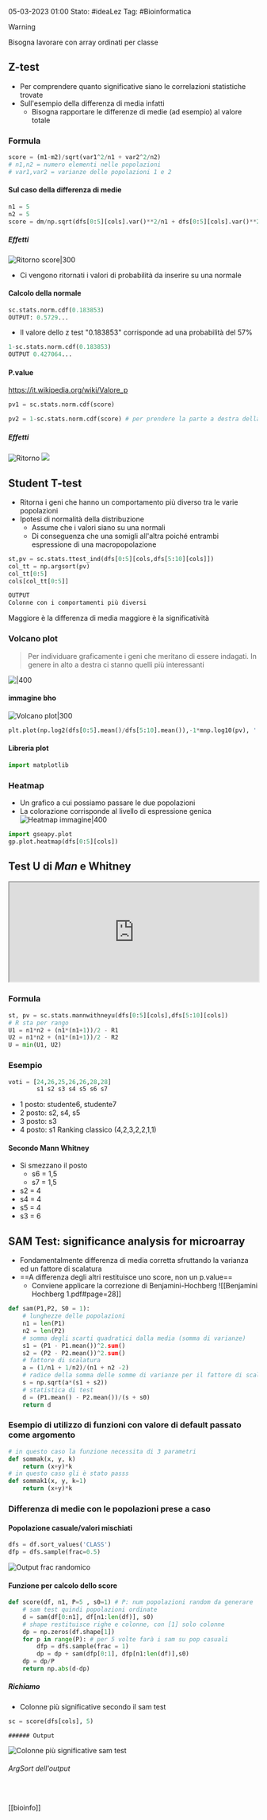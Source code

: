 05-03-2023 01:00
Stato: #ideaLez
Tag: #Bioinformatica 


>[!warning]
>Bisogna lavorare con array ordinati per classe
## Z-test
- Per comprendere quanto significative siano le correlazioni statistiche trovate
- Sull'esempio della differenza di media infatti
    - Bisogna rapportare le differenze di medie (ad esempio) al valore totale
### Formula
```python
score = (m1-m2)/sqrt(var1^2/n1 + var2^2/n2) 
# n1,n2 = numero elementi nelle popolazioni
# var1,var2 = varianze delle popolazioni 1 e 2
```

#### Sul caso della differenza di medie
```python
n1 = 5
n2 = 5
score = dm/np.sqrt(dfs[0:5][cols].var()**2/n1 + dfs[0:5][cols].var()**2/n2)
```
##### Effetti
![Ritorno score|300](https://i.imgur.com/gSnFvlP.png)
- Ci vengono ritornati i valori di probabilità da inserire su una normale
#### Calcolo della normale
```python
sc.stats.norm.cdf(0.183853) 
OUTPUT: 0.5729...
```
- Il valore dello z test "0.183853" corrisponde ad una probabilità del 57%
```python
1-sc.stats.norm.cdf(0.183853)
OUTPUT 0.427064...
```
#### P.value
https://it.wikipedia.org/wiki/Valore_p
```python
pv1 = sc.stats.norm.cdf(score)
```
```python
pv2 = 1-sc.stats.norm.cdf(score) # per prendere la parte a destra della curva gaussiana
```
##### Effetti
![Ritorno ](https://i.imgur.com/L9vVfVt.png)
![](https://i.imgur.com/LcMrMis.png)

## Student T-test
- Ritorna i geni che hanno un comportamento più diverso tra le varie popolazioni
- Ipotesi di normalità della distribuzione
    - Assume che i valori siano su una normali
    - Di conseguenza che una somigli all'altra poiché entrambi espressione di una macropopolazione
```python
st,pv = sc.stats.ttest_ind(dfs[0:5][cols,dfs[5:10][cols]]) 
col_tt = np.argsort(pv)
col_tt[0:5]
cols[col_tt[0:5]]

OUTPUT
Colonne con i comportamenti più diversi
```
Maggiore è la differenza di media maggiore è la significatività
### Volcano plot
> Per individuare graficamente i geni che meritano di essere indagati.
> In genere in alto a destra ci stanno quelli più interessanti

![|400](https://www.htgmolecular.com/assets/htg/imgs/volcano_plot.JPG)
#### immagine bho
![Volcano plot|300](https://training.galaxyproject.org/training-material/topics/transcriptomics/images/rna-seq-viz-with-volcanoplot/volcanoplot_top10.png)

```python
plt.plot(np.log2(dfs[0:5].mean()/dfs[5:10].mean()),-1*mnp.log10(pv), '.')  # sull'asse delle x il logaritmo in base due del rapporto delle medie
```
#### Libreria plot
```python
import matplotlib 
```

### Heatmap
- Un grafico a cui possiamo passare le due popolazioni
- La colorazione corrisponde al livello di espressione genica
![Heatmap immagine|400](https://upload.wikimedia.org/wikipedia/commons/thumb/4/48/Heatmap.png/1200px-Heatmap.png)
```python
import gseapy.plot
gp.plot.heatmap(dfs[0:5][cols])
```
## Test U di *Man* e Whitney
<iframe height= 200 width= 100% src="https://it.wikipedia.org/wiki/Test_di_Wilcoxon-Mann-Whitney#:~:text=Il%20test%20di%20Wilcoxon%20e%20il%20test%20di%20Mann%2DWhitney%20(anche%20noto%20come%20test%20U%20di%20Mann%2DWhitney)%20sono%20due%20dei%20pi%C3%B9%20potenti%20test%20non%20parametrici%20per%20verificare%2C%20in%20presenza%20di%20valori%20ordinali%20provenienti%20da%20una%20distribuzione%20continua%2C%20se%20due%20campioni%20statistici%20provengono%20dalla%20stessa%20popolazione."></iframe>

### Formula

```python
st, pv = sc.stats.mannwithneyu(dfs[0:5][cols],dfs[5:10][cols])
# R sta per rango
U1 = n1*n2 + (n1*(n1+1))/2 - R1 
U2 = n1*n2 + (n1*(n1+1))/2 - R2
U = min(U1, U2)
```

### Esempio
```python
voti = [24,26,25,26,26,28,28] 
        s1 s2 s3 s4 s5 s6 s7
```
- 1 posto: studente6, studente7
- 2 posto: s2, s4, s5
- 3 posto: s3
- 4 posto: s1
Ranking classico (4,2,3,2,2,1,1)
#### Secondo Mann Whitney
- Si smezzano il posto
    - s6 = 1,5 
    - s7 = 1,5
- s2 = 4
- s4 = 4
- s5 = 4
- s3 = 6

## SAM Test: significance analysis for microarray
- Fondamentalmente differenza di media corretta sfruttando la varianza ed un fattore di scalatura
- ==A differenza degli altri restituisce uno score, non un p.value==
    - Conviene applicare la correzione di Benjamini-Hochberg
![[Benjamini Hochberg 1.pdf#page=28]]


```python
def sam(P1,P2, S0 = 1):
    # lunghezze delle popolazioni
    n1 = len(P1) 
    n2 = len(P2)
    # somma degli scarti quadratici dalla media (somma di varianze)
    s1 = (P1 - P1.mean())^2.sum() 
    s2 = (P2 - P2.mean())^2.sum()
    # fattore di scalatura
    a = (1/n1 + 1/n2)/(n1 + n2 -2) 
    # radice della somma delle somme di varianze per il fattore di scalatura
    s = np.sqrt(a*(s1 + s2)) 
    # statistica di test
    d = (P1.mean() - P2.mean())/(s + s0) 
    return d
```
### Esempio di utilizzo di funzioni con valore di default passato come argomento 
```python
# in questo caso la funzione necessita di 3 parametri
def sommak(x, y, k)
    return (x+y)*k
# in questo caso gli è stato passs
def sommak1(x, y, k=1) 
    return (x+y)*k


```
### Differenza di medie con le popolazioni prese a caso
#### Popolazione casuale/valori mischiati
```python
dfs = df.sort_values('CLASS')
dfp = dfs.sample(frac=0.5)
```
![Output frac randomico](https://i.imgur.com/Lo7CF2J.png)
#### Funzione per calcolo dello score
```python
def score(df, n1, P=5 , s0=1) # P: num popolazioni random da generare
    # sam test quindi popolazioni ordinate
    d = sam(df[0:n1], df[n1:len(df)], s0)
    # shape restituisce righe e colonne, con [1] solo colonne
    dp = np.zeros(df.shape[1]) 
    for p in range(P): # per 5 volte farà i sam su pop casuali
        dfp = dfs.sample(frac = 1)
        dp = dp + sam(dfp[0:1], dfp[n1:len(df)],s0)
    dp = dp/P
    return np.abs(d-dp)
```
##### Richiamo
- Colonne più significative secondo il sam test
```python
sc = score(dfs[cols], 5) 
```
    ###### Output
![Colonne più significative sam test](https://i.imgur.com/4KjKpKc.png)
###### ArgSort dell'output
```python
 
```

[[bioinfo]]